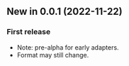 New in 0.0.1 (2022-11-22)
-----------------------------

### First release

- Note: pre-alpha for early adapters.
- Format may still change.
